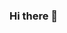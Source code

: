 ### Hi there 👋

<!--
**BreakingLead/BreakingLead** is a ✨ _special_ ✨ repository because its `README.md` (this file) appears on your GitHub profile.

Here are some ideas to get you started:


- 🔭 I’m currently working on 中考.
- 🌱 I’m currently learning senior high school math, physics, CSAPP, RISC-V ISC.
- 👯 I’m looking to collaborate on idk.
- 🤔 I’m looking for help with everyone.
- 💬 Ask me about something interseting...?
- :archlinux: Archlinux User
- 📫 How to reach me: QQ: 2539592933 Email: breakingleadqwq@gmail.com/s25nnkerman@foxmail.com
- 😄 Pronouns: She
